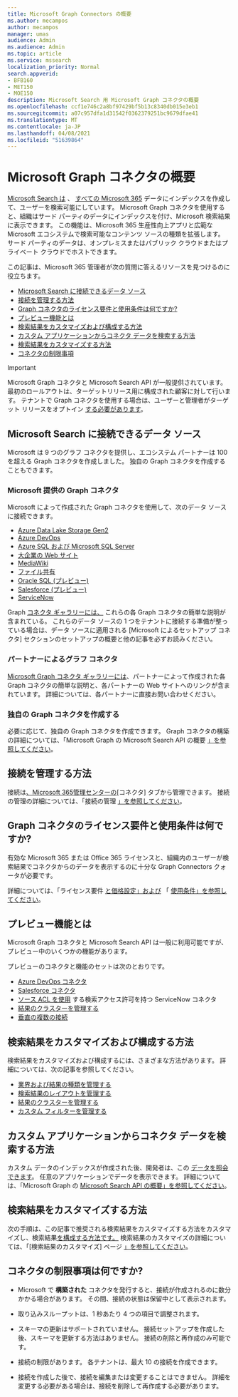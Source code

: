 ```yaml
---
title: Microsoft Graph Connectors の概要
ms.author: mecampos
author: mecampos
manager: umas
audience: Admin
ms.audience: Admin
ms.topic: article
ms.service: mssearch
localization_priority: Normal
search.appverid:
- BFB160
- MET150
- MOE150
description: Microsoft Search 用 Microsoft Graph コネクタの概要
ms.openlocfilehash: ccf1e746c2a8bf97429bf5b13c8340db015e3eb1
ms.sourcegitcommit: a07c957dfa1d31542f0362379251bc9679dfae41
ms.translationtype: MT
ms.contentlocale: ja-JP
ms.lasthandoff: 04/08/2021
ms.locfileid: "51639864"
---
```

<!---Previous ms.author: monaray --->

# <a name="overview-of-microsoft-graph-connectors"></a>Microsoft Graph コネクタの概要

[Microsoft Search は](./overview-microsoft-search.md) 、 [すべての Microsoft 365](https://www.microsoft.com/microsoft-365) データにインデックスを作成して、ユーザーを検索可能にしています。 Microsoft Graph コネクタを使用すると、組織はサード パーティのデータにインデックスを付け、Microsoft 検索結果に表示できます。 この機能は、Microsoft 365 生産性向上アプリと広範な Microsoft エコシステムで検索可能なコンテンツ ソースの種類を拡張します。 サード パーティのデータは、オンプレミスまたはパブリック クラウドまたはプライベート クラウドでホストできます。

<!---link Microsoft Graph reference in line 19 when we have access to relevant documentation--->

この記事は、Microsoft 365 管理者が次の質問に答えるリソースを見つけるのに役立ちます。

* [Microsoft Search に接続できるデータ ソース](#what-data-sources-can-be-connected-to-microsoft-search)
* [接続を管理する方法](#how-do-i-manage-my-connections)
* [Graph コネクタのライセンス要件と使用条件は何ですか?](#what-are-the-license-requirements-and-terms-of-use-for-graph-connectors)
* [プレビュー機能とは](#what-are-the-preview-features)
* [検索結果をカスタマイズおよび構成する方法](#how-do-i-customize-and-configure-search-results)
* [カスタム アプリケーションからコネクタ データを検索する方法](#how-do-i-search-my-connector-data-from-a-custom-application)
* [検索結果をカスタマイズする方法](#how-do-i-customize-search-results)
* [コネクタの制限事項](#what-are-the-connector-limitations)

<!---Modify to another note that is more accurate after rollout completion--->
> [!IMPORTANT]
> Microsoft Graph コネクタと Microsoft Search API が一般提供されています。 最初のロールアウトは、ターゲットリリース用に構成された顧客に対して行います。 テナントで Graph コネクタを使用する場合は、ユーザーと管理者がターゲット リリースをオプトイン [する必要があります](/microsoft-365/admin/manage/release-options-in-office-365?preserve-view=true&view=o365-worldwide)。

<!---Add Value, scenario, example, and/or graphic in December updates--->
<!---Probably remove architecture section below
## Architecture

The following architectural diagram of the Microsoft Graph platform shows how Graph connector content flows through content indexing to user results in [Microsoft Search](./overview-microsoft-search.md) clients. The rest of this section explains each of the key building blocks in the diagram.

![Diagram: on-premises and cloud-based data is pulled by connectors and indexed by the Microsoft Search API, and then the Microsoft Search service delivers the results to users.](media/connectors-overview/highlevel-connectors.png)
Graph connectors can pull data from cloud-based (SaaS) data sources and on-premises data stores. The above diagram shows connections to only two data sources, but you can add connections to up ten sources per tenant.

The Microsoft Graph Connectors API instantiates one connection per data source. Then, the API indexes and stores the data. Established connections interact with Microsoft Search, so users can get search results.

You can use the Microsoft 365 [admin center](https://admin.microsoft.com) to setup and manage any of the Graph connectors by Microsoft. The admin center has a simple user interface that makes it easy to establish the connection to your data source, and monitor connection status and utilization.

***Edit paragraph below***
To create a **connection** to a data source, admins need authenticated access to the data and the entire content repository. The data is fed to the graph connector service for indexing.--->

## <a name="what-data-sources-can-be-connected-to-microsoft-search"></a>Microsoft Search に接続できるデータ ソース

Microsoft は 9 つのグラフ コネクタを提供し、エコシステム パートナーは 100 を超える Graph コネクタを作成しました。 独自の Graph コネクタを作成することもできます。

### <a name="graph-connectors-by-microsoft"></a>Microsoft 提供の Graph コネクタ

Microsoft によって作成された Graph コネクタを使用して、次のデータ ソースに接続できます。

<!---Add links below when new docs are created--->
* [Azure Data Lake Storage Gen2](azure-data-lake-connector.md)
* [Azure DevOps](azure-devops-connector.md)
* [Azure SQL および Microsoft SQL Server](MSSQL-connector.md)
* [大企業の Web サイト](enterprise-web-connector.md)
* [MediaWiki](mediawiki-connector.md)
* [ファイル共有](fileshare-connector.md)
* [Oracle SQL (プレビュー)](OracleSQL-connector.md)
* [Salesforce (プレビュー)](salesforce-connector.md)
* [ServiceNow](servicenow-connector.md)

Graph [コネクタ ギャラリーには、](connectors-gallery.md) これらの各 Graph コネクタの簡単な説明が含まれている。 これらのデータ ソースの 1 つをテナントに接続する準備が整っている場合は、[](configure-connector.md)データ ソースに適用される [Microsoft によるセットアップ コネクタ] セクションのセットアップの概要と他の記事を必ずお読みください。

### <a name="graph-connectors-by-our-partners"></a>パートナーによるグラフ コネクタ

[Microsoft Graph コネクタ ギャラリーには](connectors-gallery.md)、パートナーによって作成された各 Graph コネクタの簡単な説明と、各パートナーの Web サイトへのリンクが含まれています。 詳細については、各パートナーに直接お問い合わせください。

### <a name="build-your-own-graph-connector"></a>独自の Graph コネクタを作成する

必要に応じて、独自の Graph コネクタを作成できます。 Graph コネクタの構築の詳細については、「Microsoft Graph の Microsoft Search API の概要 [」を参照してください](/graph/search-concept-overview)。

## <a name="how-do-i-manage-my-connections"></a>接続を管理する方法

接続は[、Microsoft 365](https://admin.microsoft.com/)[管理センターの](https://admin.microsoft.com/Adminportal/Home#/MicrosoftSearch/Connectors)[コネクタ] タブから管理できます。 接続の管理の詳細については、「接続の管理 [」を参照してください](manage-connector.md)。

## <a name="what-are-the-license-requirements-and-terms-of-use-for-graph-connectors"></a>Graph コネクタのライセンス要件と使用条件は何ですか?

有効な Microsoft 365 または Office 365 ライセンスと、組織内のユーザーが検索結果でコネクタからのデータを表示するのに十分な Graph Connectors クォータが必要です。

詳細については、「ライセンス要件 [と価格設定」および](licensing.md) 「 [使用条件」を参照してください](terms-of-use.md)。

## <a name="what-are-the-preview-features"></a>プレビュー機能とは

Microsoft Graph コネクタと Microsoft Search API は一般に利用可能ですが、プレビュー中のいくつかの機能があります。

プレビューのコネクタと機能のセットは次のとおりです。

* [Azure DevOps コネクタ](azure-devops-connector.md)
* [Salesforce コネクタ](salesforce-connector.md)
* [ソース ACL を使用](servicenow-connector.md) する検索アクセス許可を持つ ServiceNow コネクタ
* [結果のクラスターを管理する](result-cluster.md)
* [垂直の複数の接続](customize-search-page.md#multiple-connections-in-a-vertical)

## <a name="how-do-i-customize-and-configure-search-results"></a>検索結果をカスタマイズおよび構成する方法

検索結果をカスタマイズおよび構成するには、さまざまな方法があります。 詳細については、次の記事を参照してください。

* [業界および結果の種類を管理する](customize-search-page.md)
* [検索結果のレイアウトを管理する](customize-results-layout.md)
* [結果のクラスターを管理する](result-cluster.md)
* [カスタム フィルターを管理する](custom-filters.md)

## <a name="how-do-i-search-my-connector-data-from-a-custom-application"></a>カスタム アプリケーションからコネクタ データを検索する方法

カスタム データのインデックスが作成された後、開発者は、この [データを照会できます](/graph/search-concept-custom-types)。 任意のアプリケーションでデータを表示できます。 詳細については、「Microsoft Graph の [Microsoft Search API の概要」を参照してください](/graph/search-concept-overview)。

## <a name="how-do-i-customize-search-results"></a>検索結果をカスタマイズする方法

次の手順は、この記事で推奨される検索結果をカスタマイズする方法をカスタマイズし、検索結果[を構成する方法です。](#how-do-i-customize-and-configure-search-results) 検索結果のカスタマイズの詳細については、「[検索結果のカスタマイズ] ページ [」を参照してください](customize-search-page.md)。

## <a name="what-are-the-connector-limitations"></a>コネクタの制限事項は何ですか?

* Microsoft で **構築された** コネクタを発行すると、接続が作成されるのに数分かかる場合があります。 その間、接続の状態は保留中として表示されます。

* 取り込みスループットは、1 秒あたり 4 つの項目で調整されます。

* スキーマの更新はサポートされていません。 接続セットアップを作成した後、スキーマを更新する方法はありません。 接続の削除と再作成のみ可能です。

* 接続の制限があります。 各テナントは、最大 10 の接続を作成できます。

* 接続を作成した後で、接続を編集または変更することはできません。 詳細を変更する必要がある場合は、接続を削除して再作成する必要があります。
